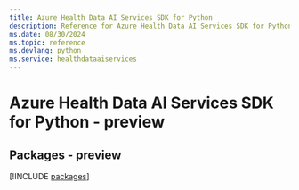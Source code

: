 ```yaml
---
title: Azure Health Data AI Services SDK for Python
description: Reference for Azure Health Data AI Services SDK for Python
ms.date: 08/30/2024
ms.topic: reference
ms.devlang: python
ms.service: healthdataaiservices
---
```

# Azure Health Data AI Services SDK for Python - preview
## Packages - preview
[!INCLUDE [packages](health-data-ai-services-index.md)]